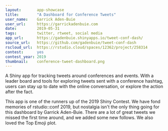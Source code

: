 ```yaml
---
layout:       app-showcase
title:        "A Dashboard for Conference Tweets"
user_name:    Garrick Aden-Buie
user_url:     https://garrickadenbuie.com
date:         2019-05-31
tags:         twitter, rtweet, social media
app_url:      https://gadenbuie.shinyapps.io/tweet-conf-dash/
source_url:   https://github.com/gadenbuie/tweet-conf-dash
rscloud_url:  https://rstudio.cloud/spaces/12362/project/258314
contest:      yes
contest_year: 2019
thumbnail:    conference-tweet-dashboard.png
---
```


A Shiny app for tracking tweets around conferences and events. With a leader board and tools for exploring tweets sent with a conference hashtag, users can stay up to date with the online conversation, or explore the action after the fact.
  
This app is one of the runners up of the 2019 Shiny Contest. We have fond memories of rstudio::conf 2019, but nostalgia isn't the only thing going for this dashboard by Garrick Aden-Buie. There are a lot of great tweets we missed the first time around, and we added some new follows. We also loved the Top Emoji plot.
